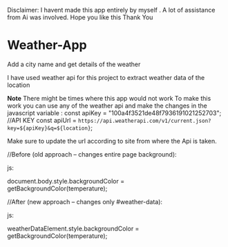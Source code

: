 Disclaimer: 
I havent made this app entirely by myself . A lot of assistance from Ai was involved.
Hope you like this
Thank You

# Weather-App
Add a city name and get details of the weather

I have used weather api for this project to extract weather data of the location

**Note**
There might be times where this app would not work 
To make this work you can use any of the weather api and make the changes in the javascript variable :
const apiKey = "100a4f3521de48f7936191021252703"; //API KEY 
const apiUrl = `https://api.weatherapi.com/v1/current.json?key=${apiKey}&q=${location}`;

Make sure to update the url according to site from where the Api is taken.


//Before (old approach – changes entire page background):

js:

document.body.style.backgroundColor = getBackgroundColor(temperature);


//After (new approach – changes only #weather-data):

js:

weatherDataElement.style.backgroundColor = getBackgroundColor(temperature);


